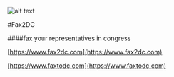 ![alt text](https://www.fax2dc.com/images/FAXLOGO1.png "FAX2DC")

#Fax2DC

####fax your representatives in congress 

[https://www.fax2dc.com](https://www.fax2dc.com)

[https://www.faxtodc.com](https://www.faxtodc.com)
